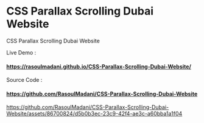 # CSS Parallax Scrolling Dubai Website 
 CSS Parallax Scrolling Dubai Website 


Live Demo :
#### https://rasoulmadani.github.io/CSS-Parallax-Scrolling-Dubai-Website/

Source Code :
#### https://github.com/RasoulMadani/CSS-Parallax-Scrolling-Dubai-Website
https://github.com/RasoulMadani/CSS-Parallax-Scrolling-Dubai-Website/assets/86700824/d5b0b3ec-23c9-42f4-ae3c-a60bba1a1f04

